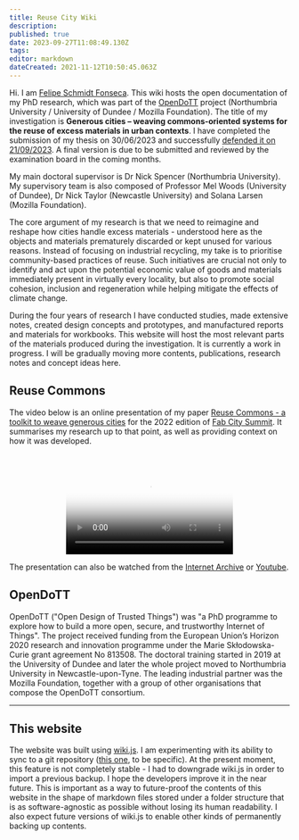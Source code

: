 ```yaml
---
title: Reuse City Wiki
description: 
published: true
date: 2023-09-27T11:08:49.130Z
tags: 
editor: markdown
dateCreated: 2021-11-12T10:50:45.063Z
---
```


Hi. I am [Felipe Schmidt Fonseca](https://is.efeefe.me). This wiki hosts the open documentation of my PhD research, which was part of the [OpenDoTT](#opendott) project (Northumbria University / University of Dundee / Mozilla Foundation). The title of my investigation is **Generous cities – weaving commons-oriented systems for the reuse of excess materials in urban contexts**. I have completed the submission of my thesis on 30/06/2023 and successfully [defended it on 21/09/2023](https://is.efeefe.me/admin/pages/opendott/phd-success). A final version is due to be submitted and reviewed by the examination board in the coming months.

My main doctoral supervisor is Dr Nick Spencer (Northumbria University). My supervisory team is also composed of Professor Mel Woods (University of Dundee), Dr Nick Taylor (Newcastle University) and Solana Larsen (Mozilla Foundation).

The core argument of my research is that we need to reimagine and reshape how cities handle excess materials - understood here as the objects and materials prematurely discarded or kept unused for various reasons. Instead of focusing on industrial recycling, my take is to prioritise community-based practices of reuse. Such initiatives are crucial not only to identify and act upon the potential economic value of goods and materials immediately present in virtually every locality, but also to promote social cohesion, inclusion and regeneration while helping mitigate the effects of climate change.

During the four years of research I have conducted studies, made extensive notes, created design concepts and prototypes, and manufactured reports and materials for workbooks. This website will host the most relevant parts of the materials produced during the investigation. It is currently a work in progress. I will be gradually moving more contents, publications, research notes and concept ideas here.

## Reuse Commons

The video below is an online presentation of my paper [Reuse Commons - a toolkit to weave generous cities](https://zenodo.org/record/7432153) for the 2022 edition of [Fab City Summit](https://bali.fabevent.org/). It summarises my research up to that point, as well as providing context on how it was developed.

&nbsp;

<div align=center>
	<video  poster="/reuse-commons_placeholder.png"  controls>
  	<source src="https://archive.org/download/reuse-commons_fab-city/Fonseca-Fab17.mp4" type="video/mp4">
  Your browser does not support embedded videos.
	</video>
</div>

The presentation can also be watched from the [Internet Archive](https://archive.org/details/reuse-commons_fab-city) or [Youtube](https://www.youtube.com/watch?v=9FffmnQeZCU&feature=youtu.be).

## OpenDoTT

OpenDoTT ("Open Design of Trusted Things") was "a PhD programme to explore how to build a more open, secure, and trustworthy Internet of Things". The project received funding from the European Union’s Horizon 2020 research and innovation programme under the Marie Skłodowska-Curie grant agreement No 813508. The doctoral training started in 2019 at the University of Dundee and later the whole project moved to Northumbria University in Newcastle-upon-Tyne. The leading industrial partner was the Mozilla Foundation, together with a group of other organisations that compose the OpenDoTT consortium.

---

## This website

The website was built using [wiki.js](https://js.wiki/). I am experimenting with its ability to sync to a git repository ([this one](https://github.com/reuse-city/wiki/), to be specific). At the present moment, this feature is not completely stable - I had to downgrade wiki.js in order to import a previous backup. I hope the developers improve it in the near future. This is important as a way to future-proof the contents of this website in the shape of markdown files stored under a folder structure that is as software-agnostic as possible without losing its human readability. I also expect future versions of wiki.js to enable other kinds of permanently backing up contents.